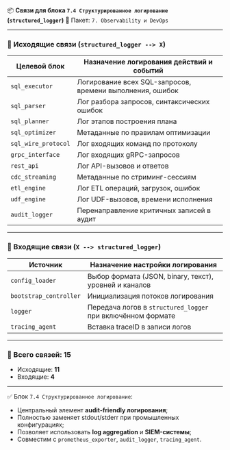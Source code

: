 📦 **Связи для блока `7.4 Структурированное логирование` (`structured_logger`)**
📁 Пакет: `7. Observability и DevOps`

---

### 🔻 Исходящие связи (`structured_logger --> X`)

| Целевой блок        | Назначение логирования действий и событий                 |
| ------------------- | --------------------------------------------------------- |
| `sql_executor`      | Логирование всех SQL-запросов, времени выполнения, ошибок |
| `sql_parser`        | Лог разбора запросов, синтаксических ошибок               |
| `sql_planner`       | Лог этапов построения плана                               |
| `sql_optimizer`     | Метаданные по правилам оптимизации                        |
| `sql_wire_protocol` | Лог входящих команд по протоколу                          |
| `grpc_interface`    | Лог входящих gRPC-запросов                                |
| `rest_api`          | Лог API-вызовов и ответов                                 |
| `cdc_streaming`     | Метаданные по стриминг-сессиям                            |
| `etl_engine`        | Лог ETL операций, загрузок, ошибок                        |
| `udf_engine`        | Лог UDF-вызовов, времени исполнения                       |
| `audit_logger`      | Перенаправление критичных записей в аудит                 |

---

### 🔺 Входящие связи (`X --> structured_logger`)

| Источник               | Назначение настройки логирования                            |
| ---------------------- | ----------------------------------------------------------- |
| `config_loader`        | Выбор формата (JSON, binary, текст), уровней и каналов      |
| `bootstrap_controller` | Инициализация потоков логирования                           |
| `logger`               | Передача логов в `structured_logger` при включённом формате |
| `tracing_agent`        | Вставка traceID в записи логов                              |

---

### 🧩 Всего связей: **15**

* Исходящие: **11**
* Входящие: **4**

---

✅ Блок `7.4 Структурированное логирование`:

* Центральный элемент **audit-friendly логирования**;
* Полностью заменяет stdout/stderr при промышленных конфигурациях;
* Позволяет использовать **log aggregation** и **SIEM-системы**;
* Совместим с `prometheus_exporter`, `audit_logger`, `tracing_agent`.
